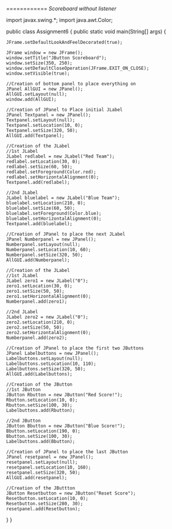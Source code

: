 ============
*Scoreboard without listener*

import javax.swing.*;
import java.awt.Color;

public class Assignment6 {
public static void main(String[] args) {
	
	JFrame.setDefaultLookAndFeelDecorated(true);
	
	JFrame window = new JFrame();
	window.setTitle("JButton Scoreboard");
	window.setSize(350, 250);
	window.setDefaultCloseOperation(JFrame.EXIT_ON_CLOSE);
	window.setVisible(true);
	
	//Creation of bottom panel to place everything on
	JPanel AllGUI = new JPanel();
	AllGUI.setLayout(null);
	window.add(AllGUI);
	
	//Creation of JPanel to Place initial JLabel
	JPanel Textpanel = new JPanel();
	Textpanel.setLayout(null);
	Textpanel.setLocation(10, 0);
	Textpanel.setSize(320, 50);
	AllGUI.add(Textpanel);
	
	//Creation of the JLabel
	//1st JLabel
	JLabel redlabel = new JLabel("Red Team");
	redlabel.setLocation(30, 0);
	redlabel.setSize(60, 50);
	redlabel.setForeground(Color.red);
	redlabel.setHorizontalAlignment(0);
	Textpanel.add(redlabel);
	
	//2nd JLabel
	JLabel bluelabel = new JLabel("Blue Team");
	bluelabel.setLocation(210, 0);
	bluelabel.setSize(60, 50);
	bluelabel.setForeground(Color.blue);
	bluelabel.setHorizontalAlignment(0);
	Textpanel.add(bluelabel);
	
	//Creation of JPanel to place the next JLabel
	JPanel Numberpanel = new JPanel();
	Numberpanel.setLayout(null);
	Numberpanel.setLocation(10, 60);
	Numberpanel.setSize(320, 50);
	AllGUI.add(Numberpanel);
	
	//Creation of the JLabel
	//1st JLabel
	JLabel zero1 = new JLabel("0");
	zero1.setLocation(30, 0);
	zero1.setSize(50, 50);
	zero1.setHorizontalAlignment(0);
	Numberpanel.add(zero1);
	
	//2nd JLabel
	JLabel zero2 = new JLabel("0");
	zero2.setLocation(210, 0);
	zero2.setSize(50, 50);
	zero2.setHorizontalAlignment(0);
	Numberpanel.add(zero2);
	
	//Creation of JPanel to place the first two JButtons
	JPanel Labelbuttons = new JPanel();
	Labelbuttons.setLayout(null);
	Labelbuttons.setLocation(10, 110);
	Labelbuttons.setSize(320, 50);
	AllGUI.add(Labelbuttons);
	
	//Creation of the JButton
	//1st JButton
	JButton Rbutton = new JButton("Red Score!");
	Rbutton.setLocation(10, 0);
	Rbutton.setSize(100, 30);
	Labelbuttons.add(Rbutton);
	
	//2nd JButton
	JButton Bbutton = new JButton("Blue Score!");
	Bbutton.setLocation(190, 0);
	Bbutton.setSize(100, 30);
	Labelbuttons.add(Bbutton);
	
	//Creation of JPanel to place the last JButton
	JPanel resetpanel = new JPanel();
	resetpanel.setLayout(null);
	resetpanel.setLocation(10, 160);
	resetpanel.setSize(320, 50);
	AllGUI.add(resetpanel);
	
	//Creation of the JButtton
	JButton Resetbutton = new JButton("Reset Score");
	Resetbutton.setLocation(10, 0);
	Resetbutton.setSize(280, 30);
	resetpanel.add(Resetbutton);
}
}

